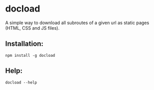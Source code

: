 # docload
A simple way to download all subroutes of a given url as static pages (HTML, CSS and JS files).
## Installation:
`npm install -g docload`
## Help:
`docload --help`

